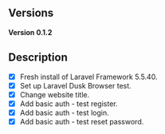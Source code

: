 ## Versions
**Version 0.1.2**

## Description
- [x] Fresh install of Laravel Framework 5.5.40.
- [x] Set up Laravel Dusk Browser test.
- [x] Change website title.
- [x] Add basic auth - test register.
- [x] Add basic auth - test login.
- [x] Add basic auth - test reset password.
